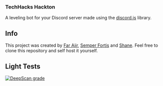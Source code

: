 ### TechHacks Hackton
A leveling bot for your Discord server made using the [discord.js][discord.js-repo] library.

## Info
This project was created by [Far Aiir][Far Aiir#9434-github], [Semper Fortis][Semper Fortis#2643-github] and [Shane][Shane#4368-github]. Feel free to clone this repository and self host it yourself.

## Light Tests
[![DeepScan grade][DeepScan-badge]][DeepScan-link]

[//]: # (-- REFERENCE LINKS --)

[DeepScan-badge]: https://deepscan.io/api/teams/5277/projects/10828/branches/154733/badge/grade.svg
[DeepScan-link]: https://deepscan.io/dashboard#view=project&tid=5277&pid=10828&bid=154733
[discord.js-repo]: https://github.com/discordjs/discord.js
[Far Aiir#9434-github]: https://github.com/Far-Aiir
[Semper Fortis#2643-github]: https://github.com/SemperFortis
[Shane#4368-github]: https://github.com/Shane4368